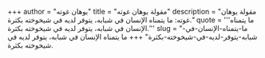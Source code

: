 +++
author = "يوهان غوته"
title = "مقولة يوهان غوته"
description = "مقولة يوهان غوته: ما يتمناه الإنسان في شبابه، يتوفر لديه في شيخوخته بكثرة."
quote = '''ما يتمناه الإنسان في شبابه، يتوفر لديه في شيخوخته بكثرة.'''
slug = "ما-يتمناه-الإنسان-في-شبابه-يتوفر-لديه-في-شيخوخته-بكثرة"
+++
ما يتمناه الإنسان في شبابه، يتوفر لديه في شيخوخته بكثرة.

